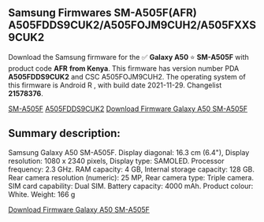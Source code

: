 <h2>Samsung Firmwares SM-A505F(AFR) A505FDDS9CUK2/A505FOJM9CUH2/A505FXXS9CUK2</h2>
Download the Samsung firmware for the ✅ <strong>Galaxy A50 </strong> ⭐ <strong>SM-A505F</strong> with product code <strong>AFR</strong> <strong> from Kenya</strong>. This firmware has version number PDA <strong>A505FDDS9CUK2</strong> and CSC A505FOJM9CUH2. The operating system of this firmware is Android R , with build date 2021-11-29. Changelist <strong>21578376</strong>.


[SM-A505F](https://samfirm.shop/samsung/model/SM-A505F)
[A505FDDS9CUK2](https://samfirm.shop/samsung/pda/A505FDDS9CUK2)
[Download Firmware Galaxy A50 SM-A505F](https://samfirm.shop/samsung/firmware/478327)
<h2>Summary description:</h2>
<p>Samsung Galaxy A50 SM-A505F. Display diagonal: 16.3 cm (6.4"), Display resolution: 1080 x 2340 pixels, Display type: SAMOLED. Processor frequency: 2.3 GHz. RAM capacity: 4 GB, Internal storage capacity: 128 GB. Rear camera resolution (numeric): 25 MP, Rear camera type: Triple camera. SIM card capability: Dual SIM. Battery capacity: 4000 mAh. Product colour: White. Weight: 166 g</p>


[Download Firmware Galaxy A50 SM-A505F](https://samfirm.shop/samsung/firmware/478327)
